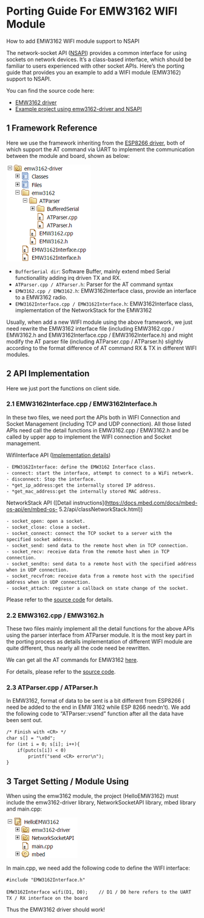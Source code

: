 # Porting Guide For EMW3162 WIFI Module
How to add EMW3162 WIFI module support to NSAPI

The network-socket API ([NSAPI](https://docs.mbed.com/docs/mbed-os-api-reference/en/5.2/APIs/communication/network_sockets/)) provides a common interface for using sockets on network devices. It’s a class-based interface, which should be familiar to users experienced with other socket APIs. Here’s the porting guide that provides you an example to add a WIFI module (EMW3162) support to NSAPI.

You can find the source code here:

- [EMW3162 driver](https://developer.mbed.org/users/Maggie17/code/emw3162-driver/)
- [Example project using emw3162-driver and NSAPI](https://developer.mbed.org/users/Maggie17/code/HelloEMW3162/)

## 1 Framework Reference
Here we use the framework inheriting from the [ESP8266 driver](https://github.com/armmbed/esp8266-driver), both of which support the AT command via UART to implement the communication between the module and board, shown as below:

![web page](framework-driver.png)
       
- `BufferSerial dir`: Software Buffer, mainly extend mbed Serial functionallity adding irq driven TX and RX.
- `ATParser.cpp / ATParser.h`: Parser for the AT command syntax
- `EMW3162.cpp / EMW3162.h`: EMW3162Interface class, provide an interface to a EMW3162 radio.
- `EMW3162Interface.cpp / EMW3162Interface.h`: EMW3162Interface class, implementation of the NetworkStack for the EMW3162

Usually, when add a new WIFI module using the above framework, we just need rewrite the EMW3162 interface file (including EMW3162.cpp / EMW3162.h and EMW3162Interface.cpp / EMW3162Interface.h) and might modify the AT parser file (including ATParser.cpp / ATParser.h) slightly according to the format difference of AT command RX & TX in different WIFI modules.

## 2 API Implementation
Here we just port the functions on client side.
### 2.1 EMW3162Interface.cpp / EMW3162Interface.h
In these two files, we need port the APIs both in WIFI Connection and Socket Management (including TCP and UDP connection). All those listed APIs need call the detail functions in EMW3162.cpp / EMW3162.h and be called by upper app to implement the WIFI connection and Socket management.

WifiInterface API ([Implementation details](https://docs.mbed.com/docs/mbed-os-api-reference/en/5.2/APIs/communication/wifi/))
```
- EMW3162Interface: define the EMW3162 Interface class.
- connect: start the interface, attempt to connect to a WiFi network.
- disconnect: Stop the interface.
- *get_ip_address:get the internally stored IP address.
- *get_mac_address:get the internally stored MAC address.
```
NetworkStack API ([Detail instructions](https://docs.mbed.com/docs/mbed-os-api/en/mbed-os-
5.2/api/classNetworkStack.html))
```
- socket_open: open a socket.
- socket_close: close a socket.
- socket_connect: connect the TCP socket to a server with the specified socket address.
- socket_send: send data to the remote host when in TCP connection.
- socket_recv: receive data from the remote host when in TCP connection.
- socket_sendto: send data to a remote host with the specified address when in UDP connection.
- socket_recvfrom: receive data from a remote host with the specified address when in UDP connection.
- socket_attach: register a callback on state change of the socket.
```
Please refer to the [source code](https://developer.mbed.org/users/Maggie17/code/emw3162-driver/file/fb6251306b21/EMW3162Interface.cpp) for details.

### 2.2 EMW3162.cpp / EMW3162.h
These two files mainly implement all the detail functions for the above APIs using the parser interface from ATParser module. It is the most key part in the porting process as details implementation of different WIFI module are quite different, thus nearly all the code need be rewritten. 

We can get all the AT commands for EMW3162 [here](http://www.mxchip.com/download/getFiles/578eed8d253ad.pdf).

For details, please refer to the [source code](https://developer.mbed.org/users/Maggie17/code/emw3162-driver/file/fb6251306b21/emw3162/EMW3162.cpp).

### 2.3 ATParser.cpp / ATParser.h
In EMW3162, format of data to be sent is a bit different from ESP8266 (<CR> need be added to the end in EMW 3162 while ESP 8266 needn’t). We add the following code to “ATParser::vsend” function after all the data have been sent out.
```
/* Finish with <CR> */
char s[] = "\x0d";
for (int i = 0; s[i]; i++){
    if(putc(s[i]) < 0)
        printf("send <CR> error\n");
}
``` 
## 3 Target Setting / Module Using
When using the emw3162 module, the project (HelloEMW3162) must include the emw3162-driver library, NetworkSocketAPI library, mbed library and main.cpp:

![web page](framework-project.png)
       
In main.cpp, we need add the following code to define the WIFI interface:
```
#include "EMW3162Interface.h"

EMW3162Interface wifi(D1, D0);    // D1 / D0 here refers to the UART TX / RX interface on the board
```

Thus the EMW3162 driver should work!

